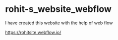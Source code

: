 # rohit-s_website_webflow
I have created this website with the help of web flow


https://rohitsite.webflow.io/
